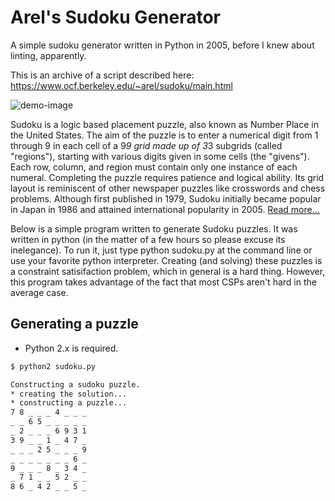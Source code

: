 # Arel's Sudoku Generator
A simple sudoku generator written in Python in 2005, before I knew about linting, apparently.

This is an archive of a script described here: https://www.ocf.berkeley.edu/~arel/sudoku/main.html

![demo-image](https://user-images.githubusercontent.com/153497/83680961-b0a9cf80-a5af-11ea-81f2-39ca1e4a62be.png)

Sudoku is a logic based placement puzzle, also known as Number Place in the United States. The aim of the puzzle is to enter a numerical digit from 1 through 9 in each cell of a 9*9 grid made up of 3*3 subgrids (called "regions"), starting with various digits given in some cells (the "givens"). Each row, column, and region must contain only one instance of each numeral. Completing the puzzle requires patience and logical ability. Its grid layout is reminiscent of other newspaper puzzles like crosswords and chess problems. Although first published in 1979, Sudoku initially became popular in Japan in 1986 and attained international popularity in 2005. [Read more...](http://en.wikipedia.org/wiki/Sudoku)

Below is a simple program written to generate Sudoku puzzles. It was written in python (in the matter of a few hours so please excuse its inelegance). To run it, just type python sudoku.py at the command line or use your favorite python interpreter.
Creating (and solving) these puzzles is a constraint satisifaction problem, which in general is a hard thing. However, this program takes advantage of the fact that most CSPs aren't hard in the average case.

## Generating a puzzle

* Python 2.x is required.

```bash
$ python2 sudoku.py

Constructing a sudoku puzzle.
* creating the solution...
* constructing a puzzle...
7 8 _ _ _ 4 _ _ _
_ _ 6 5 _ _ _ _ _
_ 2 _ _ _ 6 9 3 1
3 9 _ _ 1 _ 4 7 _
_ _ _ 2 5 _ _ _ 9
_ _ _ _ _ _ _ 6 _
9 _ _ _ 8 _ 3 4 _
_ 7 1 _ _ 5 2 _ _
8 6 _ 4 2 _ _ 5 _

```
